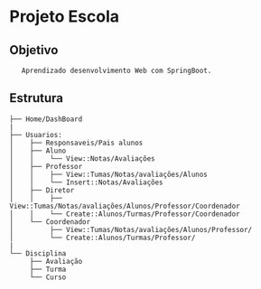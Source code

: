 # Projeto Escola

## Objetivo

       Aprendizado desenvolvimento Web com SpringBoot.

## Estrutura

    ├── Home/DashBoard
    |
    ├── Usuarios:
    │    ├── Responsaveis/Pais alunos
    │    ├── Aluno
    │    │    └── View::Notas/Avaliações
    │    ├── Professor
    │    │    ├── View::Tumas/Notas/avaliações/Alunos
    │    │    └── Insert::Notas/Avaliações
    │    ├── Diretor
    │    │    ├── View::Tumas/Notas/avaliações/Alunos/Professor/Coordenador
    │    │    └── Create::Alunos/Turmas/Professor/Coordenador
    │    └── Coordenador
    │         ├── View::Tumas/Notas/avaliações/Alunos/Professor/
    │         └── Create::Alunos/Turmas/Professor/
    |
    └── Disciplina
         ├── Avaliação
         ├── Turma
         └── Curso
